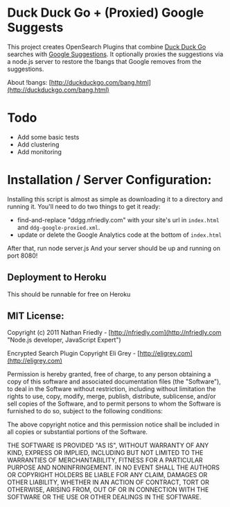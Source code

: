 # Duck Duck Go + (Proxied) Google Suggests

This project creates OpenSearch Plugins that combine [Duck Duck Go](http://duckduckgo.com/) searches with [Google Suggestions](http://www.google.com/support/websearch/bin/answer.py?hl=en&answer=106230). It optionally proxies the suggestions via a node.js server to restore the !bangs that Google removes from the suggestions.

About !bangs: [http://duckduckgo.com/bang.html](http://duckduckgo.com/bang.html)

# Todo
* Add some basic tests
* Add clustering
* Add monitoring

# Installation / Server Configuration:

Installing this script is almost as simple as downloading it to a directory and running it. You'll need to do two things to get it ready:

* find-and-replace "ddgg.nfriedly.com" with your site's url in `index.html` and `ddg-google-proxied.xml`.
* update or delete the Google Analytics code at the bottom of `index.html`

After that, run 
    node server.js
And your server should be up and running on port 8080!

## Deployment to Heroku

This should be runnable for free on Heroku



## MIT License:

Copyright (c) 2011 Nathan Friedly - [http://nfriedly.com](http://nfriedly.com "Node.js developer, JavaScript Expert")

Encrypted Search Plugin Copyright Eli Grey - [http://eligrey.com](http://eligrey.com)

Permission is hereby granted, free of charge, to any person obtaining a copy
of this software and associated documentation files (the "Software"), to deal
in the Software without restriction, including without limitation the rights
to use, copy, modify, merge, publish, distribute, sublicense, and/or sell
copies of the Software, and to permit persons to whom the Software is
furnished to do so, subject to the following conditions:

The above copyright notice and this permission notice shall be included in
all copies or substantial portions of the Software.

THE SOFTWARE IS PROVIDED "AS IS", WITHOUT WARRANTY OF ANY KIND, EXPRESS OR
IMPLIED, INCLUDING BUT NOT LIMITED TO THE WARRANTIES OF MERCHANTABILITY,
FITNESS FOR A PARTICULAR PURPOSE AND NONINFRINGEMENT. IN NO EVENT SHALL THE
AUTHORS OR COPYRIGHT HOLDERS BE LIABLE FOR ANY CLAIM, DAMAGES OR OTHER
LIABILITY, WHETHER IN AN ACTION OF CONTRACT, TORT OR OTHERWISE, ARISING FROM,
OUT OF OR IN CONNECTION WITH THE SOFTWARE OR THE USE OR OTHER DEALINGS IN
THE SOFTWARE.
